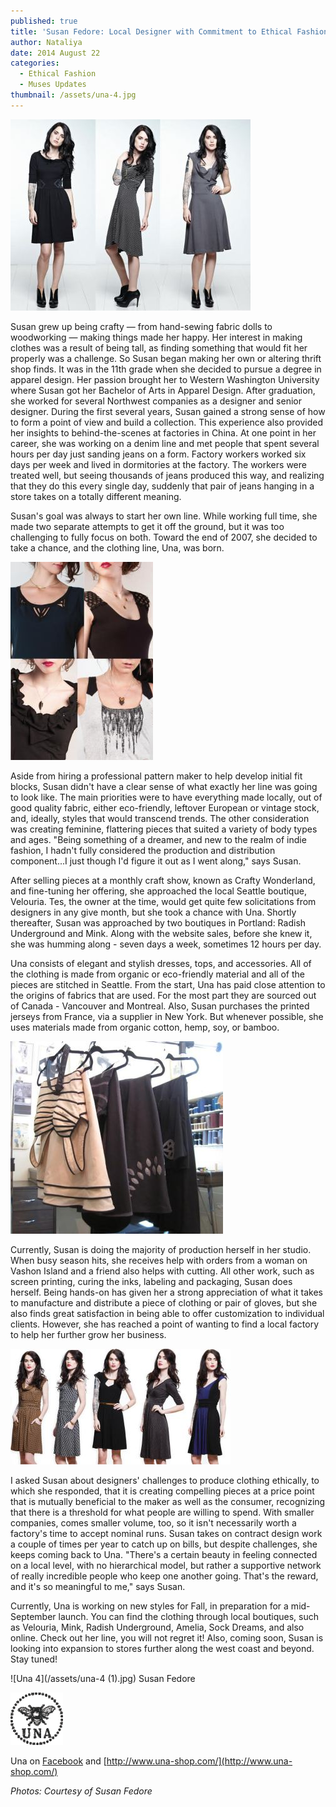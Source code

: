 ```yaml
---
published: true
title: 'Susan Fedore: Local Designer with Commitment to Ethical Fashion'
author: Nataliya
date: 2014 August 22
categories:
  - Ethical Fashion
  - Muses Updates
thumbnail: /assets/una-4.jpg
---
```


![Una](/assets/una.jpg?w=300)

Susan grew up being crafty — from hand-sewing fabric dolls to woodworking — making things made her happy. Her interest in making clothes was a result of being tall, as finding something that would fit her properly was a challenge. So Susan began making her own or altering thrift shop finds. It was in the 11th grade when she decided to pursue a degree in apparel design. Her passion brought her to Western Washington University where Susan got her Bachelor of Arts in Apparel Design. After graduation, she worked for several Northwest companies as a designer and senior designer. During the first several years, Susan gained a strong sense of how to form a point of view and build a collection. This experience also provided her insights to behind-the-scenes at factories in China. At one point in her career, she was working on a denim line and met people that spent several hours per day just sanding jeans on a form. Factory workers worked six days per week and lived in dormitories at the factory. The workers were treated well, but seeing thousands of jeans produced this way, and realizing that they do this every single day, suddenly that pair of jeans hanging in a store takes on a totally different meaning.

Susan's goal was always to start her own line. While working full time, she made two separate attempts to get it off the ground, but it was too challenging to fully focus on both. Toward the end of 2007, she decided to take a chance, and the clothing line, Una, was born.

![unnamed](/assets/unnamed.jpg?w=215)

Aside from hiring a professional pattern maker to help develop initial fit blocks, Susan didn't have a clear sense of what exactly her line was going to look like. The main priorities were to have everything made locally, out of good quality fabric, either eco-friendly, leftover European or vintage stock, and, ideally, styles that would transcend trends. The other consideration was creating feminine, flattering pieces that suited a variety of body types and ages. "Being something of a dreamer, and new to the realm of indie fashion, I hadn't fully considered the production and distribution component...I just though I'd figure it out as I went along," says Susan.

After selling pieces at a monthly craft show, known as Crafty Wonderland, and fine-tuning her offering, she approached the local Seattle boutique, Velouria. Tes, the owner at the time, would get quite few solicitations from designers in any give month, but she took a chance with Una. Shortly thereafter, Susan was approached by two boutiques in Portland: Radish Underground and Mink. Along with the website sales, before she knew it, she was humming along - seven days a week, sometimes 12 hours per day.

Una consists of elegant and stylish dresses, tops, and accessories. All of the clothing is made from organic or eco-friendly material and all of the pieces are stitched in Seattle. From the start, Una has paid close attention to the origins of fabrics that are used. For the most part they are sourced out of Canada - Vancouver and Montreal. Also, Susan purchases the printed jerseys from France, via a supplier in New York. But whenever possible, she uses materials made from organic cotton, hemp, soy, or bamboo.

![Una 3](/assets/una-3.jpg?w=300)

Currently, Susan is doing the majority of production herself in her studio. When busy season hits, she receives help with orders from a woman on Vashon Island and a friend also helps with cutting. All other work, such as screen printing, curing the inks, labeling and packaging, Susan does herself. Being hands-on has given her a strong appreciation of what it takes to manufacture and distribute a piece of clothing or pair of gloves, but she also finds great satisfaction in being able to offer customization to individual clients. However, she has reached a point of wanting to find a local factory to help her further grow her business.

![Una 2](/assets/una-2.jpg?w=300)

I asked Susan about designers' challenges to produce clothing ethically, to which she responded, that it is creating compelling pieces at a price point that is mutually beneficial to the maker as well as the consumer, recognizing that there is a threshold for what people are willing to spend. With smaller companies, comes smaller volume, too, so it isn't necessarily worth a factory's time to accept nominal runs. Susan takes on contract design work a couple of times per year to catch up on bills, but despite challenges, she keeps coming back to Una. "There's a certain beauty in feeling connected on a local level, with no hierarchical model, but rather a supportive network of really incredible people who keep one another going. That's the reward, and it's so meaningful to me," says Susan.

Currently, Una is working on new styles for Fall, in preparation for a mid-September launch. You can find the clothing through local boutiques, such as Velouria, Mink, Radish Underground, Amelia, Sock Dreams, and also online. Check out her line, you will not regret it! Also, coming soon, Susan is looking into expansion to stores further along the west coast and beyond. Stay tuned!

![Una 4](/assets/una-4 (1).jpg)
Susan Fedore

![una_hdr_logo](/assets/una_hdr_logo.gif?w=120)

Una on [Facebook](https://www.facebook.com/pages/Una/64024616821?fref=nf) and [http://www.una-shop.com/](http://www.una-shop.com/)

*Photos: Courtesy of Susan Fedore*